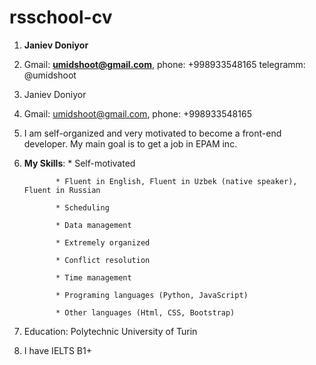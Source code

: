 # rsschool-cv
1. **Janiev Doniyor**
1. Gmail: **umidshoot@gmail.com**, phone: +998933548165 telegramm: @umidshoot
1. Janiev Doniyor
1. Gmail: umidshoot@gmail.com, phone: +998933548165 
1. I am self-organized and very motivated to become a front-end developer. My main goal is to get a job in EPAM inc.
1. **My Skills**: 
              * Self-motivated

              * Fluent in English, Fluent in Uzbek (native speaker), Fluent in Russian

              * Scheduling

              * Data management

              * Extremely organized
                       
              * Conflict resolution	
                   
              * Time management
              
              * Programing languages (Python, JavaScript)
              
              * Other languages (Html, CSS, Bootstrap)
1. Education: Polytechnic University of Turin
1. I have IELTS B1+